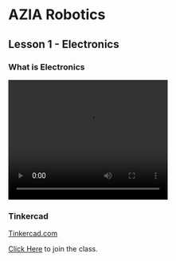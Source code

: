 # AZIA Robotics

## Lesson 1 - Electronics

### What is Electronics
<video width="320" height="240" controls>
  <source src="video.mov" type="video/mp4">
</video>

### Tinkercad

[Tinkercad.com](tinkercad.com)

[Click Here](https://www.tinkercad.com/joinclass/ALD5WBV3J) to join the class.
